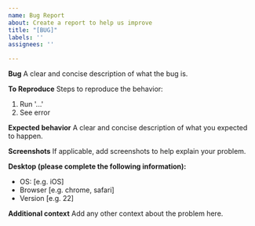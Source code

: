 ```yaml
---
name: Bug Report
about: Create a report to help us improve
title: "[BUG]"
labels: ''
assignees: ''

---
```


**Bug**
A clear and concise description of what the bug is.

**To Reproduce**
Steps to reproduce the behavior:
1. Run  '...'
2. See error

**Expected behavior**
A clear and concise description of what you expected to happen.

**Screenshots**
If applicable, add screenshots to help explain your problem.

**Desktop (please complete the following information):**
 - OS: [e.g. iOS]
 - Browser [e.g. chrome, safari]
 - Version [e.g. 22]

**Additional context**
Add any other context about the problem here.
